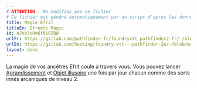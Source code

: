 ```yaml
---
# ATTENTION : Ne modifiez pas ce fichier
# Ce fichier est généré automatiquement par un script d'après les données du module Foundry VTT officiel et de sa traduction
title: Magie Efrit
titleEn: Efreeti Magic
id: AJVx3sHm6f6i8ZQW
urlFr: https://gitlab.com/pathfinder-fr/foundryvtt-pathfinder2-fr/-/blob/master/data/feats/AJVx3sHm6f6i8ZQW.htm
urlEn: https://gitlab.com/hooking/foundry-vtt---pathfinder-2e/-/blob/master/packs/data/feats.db/efreeti-magic.json
layout: dons
---
```

La magie de vos ancêtres Efrit coule à travers vous. Vous pouvez lancer [Agrandissement](../sorts/agrandissement.md) et [Objet illusoire](../sorts/objet-illusoire.md) une fois par jour chacun comme des sorts innés arcaniques de niveau 2.
